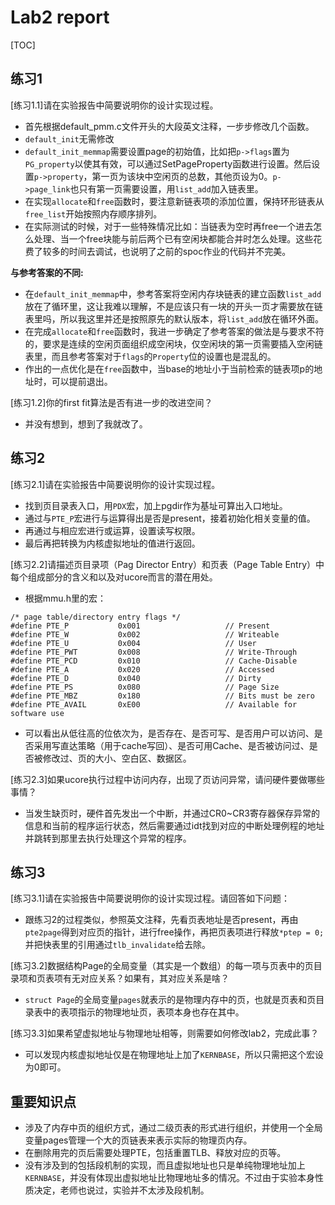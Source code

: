 # Lab2 report #

[TOC]

## 练习1 ##

[练习1.1]请在实验报告中简要说明你的设计实现过程。

- 首先根据default_pmm.c文件开头的大段英文注释，一步步修改几个函数。
- `default_init`无需修改
- `default_init_memmap`需要设置page的初始值，比如把`p->flags`置为`PG_property`以使其有效，可以通过SetPageProperty函数进行设置。然后设置`p->property`，第一页为该块中空闲页的总数，其他页设为0。`p->page_link`也只有第一页需要设置，用`list_add`加入链表里。
- 在实现`allocate`和`free`函数时，要注意新链表项的添加位置，保持环形链表从`free_list`开始按照内存顺序排列。
- 在实际测试的时候，对于一些特殊情况比如：当链表为空时再free一个进去怎么处理、当一个free块能与前后两个已有空闲块都能合并时怎么处理。这些花费了较多的时间去调试，也说明了之前的spoc作业的代码并不完美。

**与参考答案的不同:**

- 在`default_init_memmap`中，参考答案将空闲内存块链表的建立函数`list_add`放在了循环里，这让我难以理解，不是应该只有一块的开头一页才需要放在链表里吗，所以我这里并还是按照原先的默认版本，将`list_add`放在循环外面。
- 在完成`allocate`和`free`函数时，我进一步确定了参考答案的做法是与要求不符的，要求是连续的空闲页面组织成空闲块，仅空闲块的第一页需要插入空闲链表里，而且参考答案对于`flags`的`Property`位的设置也是混乱的。
- 作出的一点优化是在`free`函数中，当base的地址小于当前检索的链表项p的地址时，可以提前退出。

[练习1.2]你的first fit算法是否有进一步的改进空间？

- 并没有想到，想到了我就改了。

## 练习2 ##

[练习2.1]请在实验报告中简要说明你的设计实现过程。

- 找到页目录表入口，用`PDX`宏，加上pgdir作为基址可算出入口地址。
- 通过与`PTE_P`宏进行与运算得出是否是present，接着初始化相关变量的值。
- 再通过与相应宏进行或运算，设置读写权限。
- 最后再把转换为内核虚拟地址的值进行返回。

[练习2.2]请描述页目录项（Pag Director Entry）和页表（Page Table Entry）中每个组成部分的含义和以及对ucore而言的潜在用处。

- 根据mmu.h里的宏：

```
/* page table/directory entry flags */
#define PTE_P           0x001                   // Present
#define PTE_W           0x002                   // Writeable
#define PTE_U           0x004                   // User
#define PTE_PWT         0x008                   // Write-Through
#define PTE_PCD         0x010                   // Cache-Disable
#define PTE_A           0x020                   // Accessed
#define PTE_D           0x040                   // Dirty
#define PTE_PS          0x080                   // Page Size
#define PTE_MBZ         0x180                   // Bits must be zero
#define PTE_AVAIL       0xE00                   // Available for software use
```

- 可以看出从低往高的位依次为，是否存在、是否可写、是否用户可以访问、是否采用写直达策略（用于cache写回）、是否可用Cache、是否被访问过、是否被修改过、页的大小、空白区、数据区。

[练习2.3]如果ucore执行过程中访问内存，出现了页访问异常，请问硬件要做哪些事情？

- 当发生缺页时，硬件首先发出一个中断，并通过CR0~CR3寄存器保存异常的信息和当前的程序运行状态，然后需要通过idt找到对应的中断处理例程的地址并跳转到那里去执行处理这个异常的程序。

## 练习3 ##

[练习3.1]请在实验报告中简要说明你的设计实现过程。请回答如下问题：

- 跟练习2的过程类似，参照英文注释，先看页表地址是否present，再由`pte2page`得到对应页的指针，进行free操作，再把页表项进行释放`*ptep = 0;`并把快表里的引用通过`tlb_invalidate`给去除。

[练习3.2]数据结构Page的全局变量（其实是一个数组）的每一项与页表中的页目录项和页表项有无对应关系？如果有，其对应关系是啥？

- `struct Page`的全局变量`pages`就表示的是物理内存中的页，也就是页表和页目录表中的表项指示的物理地址页，表项本身也存在其中。

[练习3.3]如果希望虚拟地址与物理地址相等，则需要如何修改lab2，完成此事？

- 可以发现内核虚拟地址仅是在物理地址上加了`KERNBASE`，所以只需把这个宏设为0即可。

## 重要知识点 ##

- 涉及了内存中页的组织方式，通过二级页表的形式进行组织，并使用一个全局变量pages管理一个大的页链表来表示实际的物理页内存。
- 在删除用完的页后需要处理PTE，包括重置TLB、释放对应的页等。
- 没有涉及到的包括段机制的实现，而且虚拟地址也只是单纯物理地址加上`KERNBASE`，并没有体现出虚拟地址比物理地址多的情况。不过由于实验本身性质决定，老师也说过，实验并不太涉及段机制。


